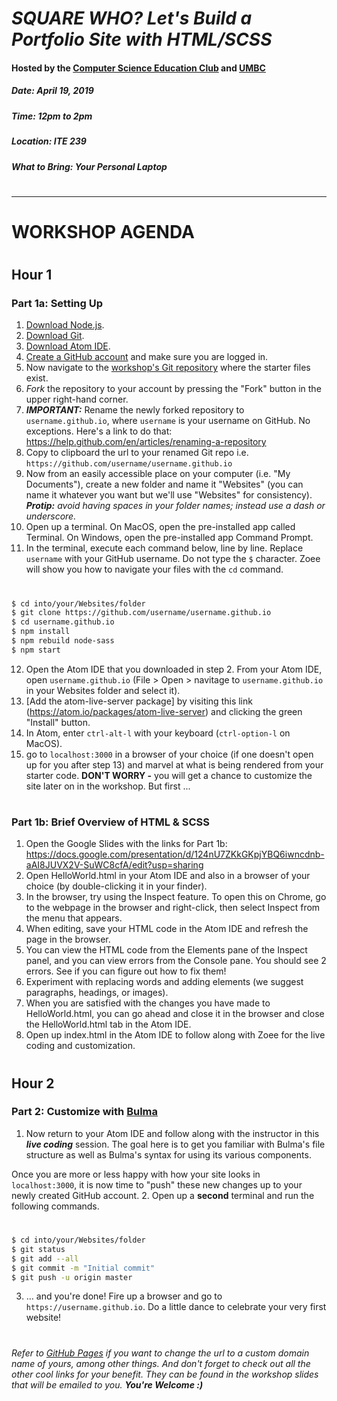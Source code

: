 # *SQUARE WHO? Let's Build a Portfolio Site with HTML/SCSS*
#### Hosted by the [Computer Science Education Club](https://my3.my.umbc.edu/groups/cs-ed) and [UMBC](https://www.umbc.edu/)
##### Date: April 19, 2019
##### Time: 12pm to 2pm
##### Location: ITE 239
##### What to Bring: Your Personal Laptop
#
#
---
# WORKSHOP AGENDA
#
## __Hour 1__
### Part 1a: Setting Up  
1. [Download Node.js](https://nodejs.org/en/download/).
2. [Download Git](https://git-scm.com/downloads).
3. [Download Atom IDE](https://flight-manual.atom.io/getting-started/sections/installing-atom/).
4. [Create a GitHub account](https://github.com/) and make sure you are logged in.
5. Now navigate to the [workshop's Git repository](https://github.com/zleckron/cseduclub) where the starter files exist.
6. _Fork_ the repository to your account by pressing the "Fork" button in the upper right-hand corner.
7. *__IMPORTANT:__* Rename the newly forked repository to `username.github.io`, where `username` is your username on GitHub. No exceptions.
    Here's a link to do that: https://help.github.com/en/articles/renaming-a-repository
8. Copy to clipboard the url to your renamed Git repo i.e. `https://github.com/username/username.github.io`
9. Now from an easily accessible place on your computer (i.e. "My Documents"), create a new folder and name it "Websites" (you can name it whatever you want but we'll use "Websites" for consistency).
*__Protip:__ avoid having spaces in your folder names; instead use a dash or underscore.*
10. Open up a terminal. On MacOS, open the pre-installed app called Terminal. On Windows, open the pre-installed app Command Prompt.
11. In the terminal, execute each command below, line by line. Replace `username` with your GitHub username. Do not type the `$` character. Zoee will show you how to navigate your files with the `cd` command.
#
```sh
$ cd into/your/Websites/folder
$ git clone https://github.com/username/username.github.io
$ cd username.github.io
$ npm install
$ npm rebuild node-sass
$ npm start
```
12. Open the Atom IDE that you downloaded in step 2. From your Atom IDE, open `username.github.io` (File > Open > navitage to `username.github.io` in your Websites folder and select it).
13. [Add the atom-live-server package] by visiting this link (https://atom.io/packages/atom-live-server) and clicking the green "Install" button.
14. In Atom, enter `ctrl-alt-l` with your keyboard (`ctrl-option-l` on MacOS).
15. go to `localhost:3000` in a browser of your choice (if one doesn't open up for you after step 13) and marvel at what is being rendered from your starter code. __DON'T WORRY -__ you will get a chance to customize the site later on in the workshop. But first ...
#
### Part 1b: Brief Overview of HTML & SCSS
1. Open the Google Slides with the links for Part 1b: https://docs.google.com/presentation/d/124nU7ZKkGKpjYBQ6iwncdnb-aAI8JUVX2V-SuWC8cfA/edit?usp=sharing
1. Open HelloWorld.html in your Atom IDE and also in a browser of your choice (by double-clicking it in your finder).
2. In the browser, try using the Inspect feature. To open this on Chrome, go to the webpage in the browser and right-click, then select Inspect from the menu that appears.
3. When editing, save your HTML code in the Atom IDE and refresh the page in the browser.
4. You can view the HTML code from the Elements pane of the Inspect panel, and you can view errors from the Console pane. You should see 2 errors. See if you can figure out how to fix them!
5. Experiment with replacing words and adding elements (we suggest paragraphs, headings, or images).
6. When you are satisfied with the changes you have made to HelloWorld.html, you can go ahead and close it in the browser and close the HelloWorld.html tab in the Atom IDE.
7. Open up index.html in the Atom IDE to follow along with Zoee for the live coding and customization.
#
#
## __Hour 2__
### Part 2: Customize with [Bulma](http://bulma.io)
1. Now return to your Atom IDE and follow along with the instructor in this __*live coding*__ session. The goal here is to get you familiar with Bulma's file structure as well as Bulma's syntax for using its various components.

Once you are more or less happy with how your site looks in `localhost:3000`, it is now time to "push" these new changes up to your newly created GitHub account.
2. Open up a __second__ terminal and run the following commands.
#
```sh
$ cd into/your/Websites/folder
$ git status
$ git add --all
$ git commit -m "Initial commit"
$ git push -u origin master
```
3. … and you're done! Fire up a browser and go to `https://username.github.io`. Do a little dance to celebrate your very first website!
#
_Refer to [GitHub Pages](https://pages.github.com/) if you want to change the url to a custom domain name of yours, among other things._
_And don't forget to check out all the other cool links for your benefit. They can be found in the workshop slides that will be emailed to you. **You're Welcome :)**_
